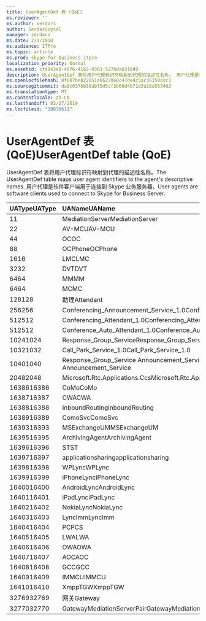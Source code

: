 ```yaml
---
title: UserAgentDef 表 (QoE)
ms.reviewer: ''
ms.author: serdars
author: SerdarSoysal
manager: serdars
ms.date: 2/1/2018
ms.audience: ITPro
ms.topic: article
ms.prod: skype-for-business-itpro
localization_priority: Normal
ms.assetid: cfd8e3e0-4076-4162-9381-5276da8316d9
description: UserAgentDef 表将用户代理标识符映射到代理的描述性名称。 用户代理是软件客户端用于连接到 Skype 业务服务器。
ms.openlocfilehash: 8f607be022851a6622060c47dedc5ac36358a3c3
ms.sourcegitcommit: da8c037bb30abf5d5cf3b60d4b71e3a10e553402
ms.translationtype: MT
ms.contentlocale: zh-CN
ms.lasthandoff: 03/27/2019
ms.locfileid: "30876611"
---
```

# <a name="useragentdef-table-qoe"></a><span data-ttu-id="7028b-104">UserAgentDef 表 (QoE)</span><span class="sxs-lookup"><span data-stu-id="7028b-104">UserAgentDef table (QoE)</span></span>
 
<span data-ttu-id="7028b-105">UserAgentDef 表将用户代理标识符映射到代理的描述性名称。</span><span class="sxs-lookup"><span data-stu-id="7028b-105">The UserAgentDef table maps user agent identifiers to the agent's descriptive names.</span></span> <span data-ttu-id="7028b-106">用户代理是软件客户端用于连接到 Skype 业务服务器。</span><span class="sxs-lookup"><span data-stu-id="7028b-106">User agents are software clients used to connect to Skype for Business Server.</span></span>
  
|<span data-ttu-id="7028b-107">**UAType**</span><span class="sxs-lookup"><span data-stu-id="7028b-107">**UAType**</span></span>|<span data-ttu-id="7028b-108">**UAName**</span><span class="sxs-lookup"><span data-stu-id="7028b-108">**UAName**</span></span>|<span data-ttu-id="7028b-109">**UACategory**</span><span class="sxs-lookup"><span data-stu-id="7028b-109">**UACategory**</span></span>|
|:-----|:-----|:-----|
|<span data-ttu-id="7028b-110">1</span><span class="sxs-lookup"><span data-stu-id="7028b-110">1</span></span>  <br/> |<span data-ttu-id="7028b-111">MediationServer</span><span class="sxs-lookup"><span data-stu-id="7028b-111">MediationServer</span></span>  <br/> |<span data-ttu-id="7028b-112">MediationServer</span><span class="sxs-lookup"><span data-stu-id="7028b-112">MediationServer</span></span>  <br/> |
|<span data-ttu-id="7028b-113">2</span><span class="sxs-lookup"><span data-stu-id="7028b-113">2</span></span>  <br/> |<span data-ttu-id="7028b-114">AV-MCU</span><span class="sxs-lookup"><span data-stu-id="7028b-114">AV-MCU</span></span>  <br/> |<span data-ttu-id="7028b-115">AV-MCU</span><span class="sxs-lookup"><span data-stu-id="7028b-115">AV-MCU</span></span>  <br/> |
|<span data-ttu-id="7028b-116">4</span><span class="sxs-lookup"><span data-stu-id="7028b-116">4</span></span>  <br/> |<span data-ttu-id="7028b-117">OC</span><span class="sxs-lookup"><span data-stu-id="7028b-117">OC</span></span>  <br/> |<span data-ttu-id="7028b-118">OC</span><span class="sxs-lookup"><span data-stu-id="7028b-118">OC</span></span>  <br/> |
|<span data-ttu-id="7028b-119">8</span><span class="sxs-lookup"><span data-stu-id="7028b-119">8</span></span>  <br/> |<span data-ttu-id="7028b-120">OCPhone</span><span class="sxs-lookup"><span data-stu-id="7028b-120">OCPhone</span></span>  <br/> |<span data-ttu-id="7028b-121">OCPhone</span><span class="sxs-lookup"><span data-stu-id="7028b-121">OCPhone</span></span>  <br/> |
|<span data-ttu-id="7028b-122">16</span><span class="sxs-lookup"><span data-stu-id="7028b-122">16</span></span>  <br/> |<span data-ttu-id="7028b-123">LMC</span><span class="sxs-lookup"><span data-stu-id="7028b-123">LMC</span></span>  <br/> |<span data-ttu-id="7028b-124">LMC</span><span class="sxs-lookup"><span data-stu-id="7028b-124">LMC</span></span>  <br/> |
|<span data-ttu-id="7028b-125">32</span><span class="sxs-lookup"><span data-stu-id="7028b-125">32</span></span>  <br/> |<span data-ttu-id="7028b-126">DVT</span><span class="sxs-lookup"><span data-stu-id="7028b-126">DVT</span></span>  <br/> |<span data-ttu-id="7028b-127">DVT</span><span class="sxs-lookup"><span data-stu-id="7028b-127">DVT</span></span>  <br/> |
|<span data-ttu-id="7028b-128">64</span><span class="sxs-lookup"><span data-stu-id="7028b-128">64</span></span>  <br/> |<span data-ttu-id="7028b-129">MM</span><span class="sxs-lookup"><span data-stu-id="7028b-129">MM</span></span>  <br/> |<span data-ttu-id="7028b-130">MM</span><span class="sxs-lookup"><span data-stu-id="7028b-130">MM</span></span>  <br/> |
|<span data-ttu-id="7028b-131">64</span><span class="sxs-lookup"><span data-stu-id="7028b-131">64</span></span>  <br/> |<span data-ttu-id="7028b-132">MC</span><span class="sxs-lookup"><span data-stu-id="7028b-132">MC</span></span>  <br/> |<span data-ttu-id="7028b-133">MM</span><span class="sxs-lookup"><span data-stu-id="7028b-133">MM</span></span>  <br/> |
|<span data-ttu-id="7028b-134">128</span><span class="sxs-lookup"><span data-stu-id="7028b-134">128</span></span>  <br/> |<span data-ttu-id="7028b-135">助理</span><span class="sxs-lookup"><span data-stu-id="7028b-135">Attendant</span></span>  <br/> |<span data-ttu-id="7028b-136">助理</span><span class="sxs-lookup"><span data-stu-id="7028b-136">Attendant</span></span>  <br/> |
|<span data-ttu-id="7028b-137">256</span><span class="sxs-lookup"><span data-stu-id="7028b-137">256</span></span>  <br/> |<span data-ttu-id="7028b-138">Conferencing_Announcement_Service_1.0</span><span class="sxs-lookup"><span data-stu-id="7028b-138">Conferencing_Announcement_Service_1.0</span></span>  <br/> |<span data-ttu-id="7028b-139">CAS</span><span class="sxs-lookup"><span data-stu-id="7028b-139">CAS</span></span>  <br/> |
|<span data-ttu-id="7028b-140">512</span><span class="sxs-lookup"><span data-stu-id="7028b-140">512</span></span>  <br/> |<span data-ttu-id="7028b-141">Conferencing_Attendant_1.0</span><span class="sxs-lookup"><span data-stu-id="7028b-141">Conferencing_Attendant_1.0</span></span>  <br/> |<span data-ttu-id="7028b-142">CAA</span><span class="sxs-lookup"><span data-stu-id="7028b-142">CAA</span></span>  <br/> |
|<span data-ttu-id="7028b-143">512</span><span class="sxs-lookup"><span data-stu-id="7028b-143">512</span></span>  <br/> |<span data-ttu-id="7028b-144">Conference_Auto_Attendant_1.0</span><span class="sxs-lookup"><span data-stu-id="7028b-144">Conference_Auto_Attendant_1.0</span></span>  <br/> |<span data-ttu-id="7028b-145">CAA</span><span class="sxs-lookup"><span data-stu-id="7028b-145">CAA</span></span>  <br/> |
|<span data-ttu-id="7028b-146">1024</span><span class="sxs-lookup"><span data-stu-id="7028b-146">1024</span></span>  <br/> |<span data-ttu-id="7028b-147">Response_Group_Service</span><span class="sxs-lookup"><span data-stu-id="7028b-147">Response_Group_Service</span></span>  <br/> |<span data-ttu-id="7028b-148">RGS</span><span class="sxs-lookup"><span data-stu-id="7028b-148">RGS</span></span>  <br/> |
|<span data-ttu-id="7028b-149">1032</span><span class="sxs-lookup"><span data-stu-id="7028b-149">1032</span></span>  <br/> |<span data-ttu-id="7028b-150">Call_Park_Service_1.0</span><span class="sxs-lookup"><span data-stu-id="7028b-150">Call_Park_Service_1.0</span></span>  <br/> |<span data-ttu-id="7028b-151">CPS</span><span class="sxs-lookup"><span data-stu-id="7028b-151">CPS</span></span>  <br/> |
|<span data-ttu-id="7028b-152">1040</span><span class="sxs-lookup"><span data-stu-id="7028b-152">1040</span></span>  <br/> |<span data-ttu-id="7028b-153">Response_Group_Service Announcement_Service</span><span class="sxs-lookup"><span data-stu-id="7028b-153">Response_Group_Service Announcement_Service</span></span>  <br/> |<span data-ttu-id="7028b-154">AS</span><span class="sxs-lookup"><span data-stu-id="7028b-154">AS</span></span>  <br/> |
|<span data-ttu-id="7028b-155">2048</span><span class="sxs-lookup"><span data-stu-id="7028b-155">2048</span></span>  <br/> |<span data-ttu-id="7028b-156">Microsoft.Rtc.Applications.Ccs</span><span class="sxs-lookup"><span data-stu-id="7028b-156">Microsoft.Rtc.Applications.Ccs</span></span>  <br/> |<span data-ttu-id="7028b-157">CCS</span><span class="sxs-lookup"><span data-stu-id="7028b-157">CCS</span></span>  <br/> |
|<span data-ttu-id="7028b-158">16386</span><span class="sxs-lookup"><span data-stu-id="7028b-158">16386</span></span>  <br/> |<span data-ttu-id="7028b-159">CoMo</span><span class="sxs-lookup"><span data-stu-id="7028b-159">CoMo</span></span>  <br/> |<span data-ttu-id="7028b-160">CoMo</span><span class="sxs-lookup"><span data-stu-id="7028b-160">CoMo</span></span>  <br/> |
|<span data-ttu-id="7028b-161">16387</span><span class="sxs-lookup"><span data-stu-id="7028b-161">16387</span></span>  <br/> |<span data-ttu-id="7028b-162">CWA</span><span class="sxs-lookup"><span data-stu-id="7028b-162">CWA</span></span>  <br/> |<span data-ttu-id="7028b-163">CWA</span><span class="sxs-lookup"><span data-stu-id="7028b-163">CWA</span></span>  <br/> |
|<span data-ttu-id="7028b-164">16388</span><span class="sxs-lookup"><span data-stu-id="7028b-164">16388</span></span>  <br/> |<span data-ttu-id="7028b-165">InboundRouting</span><span class="sxs-lookup"><span data-stu-id="7028b-165">InboundRouting</span></span>  <br/> |<span data-ttu-id="7028b-166">InboundRouting</span><span class="sxs-lookup"><span data-stu-id="7028b-166">InboundRouting</span></span>  <br/> |
|<span data-ttu-id="7028b-167">16389</span><span class="sxs-lookup"><span data-stu-id="7028b-167">16389</span></span>  <br/> |<span data-ttu-id="7028b-168">ComoSvc</span><span class="sxs-lookup"><span data-stu-id="7028b-168">ComoSvc</span></span>  <br/> |<span data-ttu-id="7028b-169">ComoSvc</span><span class="sxs-lookup"><span data-stu-id="7028b-169">ComoSvc</span></span>  <br/> |
|<span data-ttu-id="7028b-170">16393</span><span class="sxs-lookup"><span data-stu-id="7028b-170">16393</span></span>  <br/> |<span data-ttu-id="7028b-171">MSExchangeUM</span><span class="sxs-lookup"><span data-stu-id="7028b-171">MSExchangeUM</span></span>  <br/> |<span data-ttu-id="7028b-172">ExUM</span><span class="sxs-lookup"><span data-stu-id="7028b-172">ExUM</span></span>  <br/> |
|<span data-ttu-id="7028b-173">16395</span><span class="sxs-lookup"><span data-stu-id="7028b-173">16395</span></span>  <br/> |<span data-ttu-id="7028b-174">ArchivingAgent</span><span class="sxs-lookup"><span data-stu-id="7028b-174">ArchivingAgent</span></span>  <br/> |<span data-ttu-id="7028b-175">ARCHAGENT</span><span class="sxs-lookup"><span data-stu-id="7028b-175">ARCHAGENT</span></span>  <br/> |
|<span data-ttu-id="7028b-176">16396</span><span class="sxs-lookup"><span data-stu-id="7028b-176">16396</span></span>  <br/> |<span data-ttu-id="7028b-177">ST</span><span class="sxs-lookup"><span data-stu-id="7028b-177">ST</span></span>  <br/> |<span data-ttu-id="7028b-178">ST</span><span class="sxs-lookup"><span data-stu-id="7028b-178">ST</span></span>  <br/> |
|<span data-ttu-id="7028b-179">16397</span><span class="sxs-lookup"><span data-stu-id="7028b-179">16397</span></span>  <br/> |<span data-ttu-id="7028b-180">applicationsharing</span><span class="sxs-lookup"><span data-stu-id="7028b-180">applicationsharing</span></span>  <br/> |<span data-ttu-id="7028b-181">ASMCU</span><span class="sxs-lookup"><span data-stu-id="7028b-181">ASMCU</span></span>  <br/> |
|<span data-ttu-id="7028b-182">16398</span><span class="sxs-lookup"><span data-stu-id="7028b-182">16398</span></span>  <br/> |<span data-ttu-id="7028b-183">WPLync</span><span class="sxs-lookup"><span data-stu-id="7028b-183">WPLync</span></span>  <br/> |<span data-ttu-id="7028b-184">WPLync</span><span class="sxs-lookup"><span data-stu-id="7028b-184">WPLync</span></span>  <br/> |
|<span data-ttu-id="7028b-185">16399</span><span class="sxs-lookup"><span data-stu-id="7028b-185">16399</span></span>  <br/> |<span data-ttu-id="7028b-186">iPhoneLync</span><span class="sxs-lookup"><span data-stu-id="7028b-186">iPhoneLync</span></span>  <br/> |<span data-ttu-id="7028b-187">iPhoneLync</span><span class="sxs-lookup"><span data-stu-id="7028b-187">iPhoneLync</span></span>  <br/> |
|<span data-ttu-id="7028b-188">16400</span><span class="sxs-lookup"><span data-stu-id="7028b-188">16400</span></span>  <br/> |<span data-ttu-id="7028b-189">AndroidLync</span><span class="sxs-lookup"><span data-stu-id="7028b-189">AndroidLync</span></span>  <br/> |<span data-ttu-id="7028b-190">AndroidLync</span><span class="sxs-lookup"><span data-stu-id="7028b-190">AndroidLync</span></span>  <br/> |
|<span data-ttu-id="7028b-191">16401</span><span class="sxs-lookup"><span data-stu-id="7028b-191">16401</span></span>  <br/> |<span data-ttu-id="7028b-192">iPadLync</span><span class="sxs-lookup"><span data-stu-id="7028b-192">iPadLync</span></span>  <br/> |<span data-ttu-id="7028b-193">iPadLync</span><span class="sxs-lookup"><span data-stu-id="7028b-193">iPadLync</span></span>  <br/> |
|<span data-ttu-id="7028b-194">16402</span><span class="sxs-lookup"><span data-stu-id="7028b-194">16402</span></span>  <br/> |<span data-ttu-id="7028b-195">NokiaLync</span><span class="sxs-lookup"><span data-stu-id="7028b-195">NokiaLync</span></span>  <br/> |<span data-ttu-id="7028b-196">NokiaLync</span><span class="sxs-lookup"><span data-stu-id="7028b-196">NokiaLync</span></span>  <br/> |
|<span data-ttu-id="7028b-197">16403</span><span class="sxs-lookup"><span data-stu-id="7028b-197">16403</span></span>  <br/> |<span data-ttu-id="7028b-198">LyncImm</span><span class="sxs-lookup"><span data-stu-id="7028b-198">LyncImm</span></span>  <br/> |<span data-ttu-id="7028b-199">LyncImm</span><span class="sxs-lookup"><span data-stu-id="7028b-199">LyncImm</span></span>  <br/> |
|<span data-ttu-id="7028b-200">16404</span><span class="sxs-lookup"><span data-stu-id="7028b-200">16404</span></span>  <br/> |<span data-ttu-id="7028b-201">PC</span><span class="sxs-lookup"><span data-stu-id="7028b-201">PCS</span></span>  <br/> |<span data-ttu-id="7028b-202">PC</span><span class="sxs-lookup"><span data-stu-id="7028b-202">PCS</span></span>  <br/> |
|<span data-ttu-id="7028b-203">16405</span><span class="sxs-lookup"><span data-stu-id="7028b-203">16405</span></span>  <br/> |<span data-ttu-id="7028b-204">LWA</span><span class="sxs-lookup"><span data-stu-id="7028b-204">LWA</span></span>  <br/> |<span data-ttu-id="7028b-205">LWA</span><span class="sxs-lookup"><span data-stu-id="7028b-205">LWA</span></span>  <br/> |
|<span data-ttu-id="7028b-206">16406</span><span class="sxs-lookup"><span data-stu-id="7028b-206">16406</span></span>  <br/> |<span data-ttu-id="7028b-207">OWA</span><span class="sxs-lookup"><span data-stu-id="7028b-207">OWA</span></span>  <br/> |<span data-ttu-id="7028b-208">OWA</span><span class="sxs-lookup"><span data-stu-id="7028b-208">OWA</span></span>  <br/> |
|<span data-ttu-id="7028b-209">16407</span><span class="sxs-lookup"><span data-stu-id="7028b-209">16407</span></span>  <br/> |<span data-ttu-id="7028b-210">AOC</span><span class="sxs-lookup"><span data-stu-id="7028b-210">AOC</span></span>  <br/> |<span data-ttu-id="7028b-211">AOC</span><span class="sxs-lookup"><span data-stu-id="7028b-211">AOC</span></span>  <br/> |
|<span data-ttu-id="7028b-212">16408</span><span class="sxs-lookup"><span data-stu-id="7028b-212">16408</span></span>  <br/> |<span data-ttu-id="7028b-213">GCC</span><span class="sxs-lookup"><span data-stu-id="7028b-213">GCC</span></span>  <br/> |<span data-ttu-id="7028b-214">GCC</span><span class="sxs-lookup"><span data-stu-id="7028b-214">GCC</span></span>  <br/> |
|<span data-ttu-id="7028b-215">16409</span><span class="sxs-lookup"><span data-stu-id="7028b-215">16409</span></span>  <br/> |<span data-ttu-id="7028b-216">IMMCU</span><span class="sxs-lookup"><span data-stu-id="7028b-216">IMMCU</span></span>  <br/> |<span data-ttu-id="7028b-217">IMMCU</span><span class="sxs-lookup"><span data-stu-id="7028b-217">IMMCU</span></span>  <br/> |
|<span data-ttu-id="7028b-218">16410</span><span class="sxs-lookup"><span data-stu-id="7028b-218">16410</span></span>  <br/> |<span data-ttu-id="7028b-219">XmppTGW</span><span class="sxs-lookup"><span data-stu-id="7028b-219">XmppTGW</span></span>  <br/> |<span data-ttu-id="7028b-220">XmppGateway</span><span class="sxs-lookup"><span data-stu-id="7028b-220">XmppGateway</span></span>  <br/> |
|<span data-ttu-id="7028b-221">32769</span><span class="sxs-lookup"><span data-stu-id="7028b-221">32769</span></span>  <br/> |<span data-ttu-id="7028b-222">网关</span><span class="sxs-lookup"><span data-stu-id="7028b-222">Gateway</span></span>  <br/> |<span data-ttu-id="7028b-223">网关</span><span class="sxs-lookup"><span data-stu-id="7028b-223">Gateway</span></span>  <br/> |
|<span data-ttu-id="7028b-224">32770</span><span class="sxs-lookup"><span data-stu-id="7028b-224">32770</span></span>  <br/> |<span data-ttu-id="7028b-225">GatewayMediationServerPair</span><span class="sxs-lookup"><span data-stu-id="7028b-225">GatewayMediationServerPair</span></span>  <br/> |<span data-ttu-id="7028b-226">GatewayMediationServerPair</span><span class="sxs-lookup"><span data-stu-id="7028b-226">GatewayMediationServerPair</span></span>  <br/> |
   

